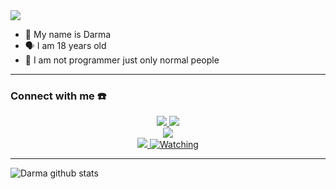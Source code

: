 <img align="center" height="auto" src="https://i.ibb.co/fqyzcWK/995bdc8904a5.jpg"/>

<p align="center">

- 👼 My name is Darma 
- 🗣️ I am 18 years old 
- 🔭 I am not programmer just only normal people

</p>

------
### Connect with me ☎️
<p align="center">
  <a href="https://instagram.com/darrma23"><img src="https://img.shields.io/badge/Instagram-E4405F?style=for-the-badge&logo=instagram&logoColor=white"/> 
  <a href="https://chat.whatsapp.com/H8Ln7iZhiV5LXrC6SUK80v"><img src="https://img.shields.io/badge/WhatsApp-25D366?style=for-the-badge&logo=whatsapp&logoColor=white" /><br>
  <a href="https://youtu.be/WgeItwiifYs"><img src="https://img.shields.io/badge/YouTube-darrma23-ff0000?style=for-the-badge&logo=youtube&logoColor=ff0000&link=https://youtube.com/channel/UCdzWwbApjkyODby7_MoRYlA" /><br>
  <a name=zeeoneofc&label=VIEWS&style=flat-square&color=orange" />
  <a href="https://github.com/darrma23"><img src="https://img.shields.io/badge/-GitHub-black?style=flat-square&logo=github" /> 
  <a href="https://komarev.com/ghpvc/?username=darrma23&color=blue&style=flat-square&label=Profile+Views"><img title="Watching" src="https://komarev.com/ghpvc/?username=darrma23&color=blue&style=flat-square&label=Profile+View"></a>
</p>

------

![Darma github stats](https://github-readme-stats.vercel.app/api?username=darrma23&show_icons=true&theme=tokyonight) 
